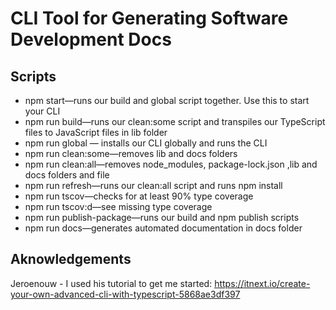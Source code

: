 # CLI Tool for Generating Software Development Docs

## Scripts

- npm start—runs our build and global script together. Use this to start your CLI
- npm run build—runs our clean:some script and transpiles our TypeScript files to JavaScript files in lib folder
- npm run global — installs our CLI globally and runs the CLI
- npm run clean:some—removes lib and docs folders
- npm run clean:all—removes node_modules, package-lock.json ,lib and docs folders and file
- npm run refresh—runs our clean:all script and runs npm install
- npm run tscov—checks for at least 90% type coverage
- npm run tscov:d—see missing type coverage
- npm run publish-package—runs our build and npm publish scripts
- npm run docs—generates automated documentation in docs folder

## Aknowledgements

Jeroenouw - I used his tutorial to get me started: https://itnext.io/create-your-own-advanced-cli-with-typescript-5868ae3df397
